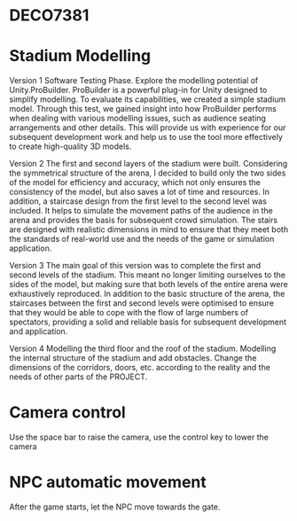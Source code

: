 # DECO7381
# Stadium Modelling
Version 1
Software Testing Phase. Explore the modelling potential of Unity.ProBuilder. ProBuilder is a powerful plug-in for Unity designed to simplify modelling. To evaluate its capabilities, we created a simple stadium model. Through this test, we gained insight into how ProBuilder performs when dealing with various modelling issues, such as audience seating arrangements and other details. This will provide us with experience for our subsequent development work and help us to use the tool more effectively to create high-quality 3D models.

Version 2 
The first and second layers of the stadium were built. Considering the symmetrical structure of the arena, I decided to build only the two sides of the model for efficiency and accuracy, which not only ensures the consistency of the model, but also saves a lot of time and resources.
In addition, a staircase design from the first level to the second level was included. It helps to simulate the movement paths of the audience in the arena and provides the basis for subsequent crowd simulation. The stairs are designed with realistic dimensions in mind to ensure that they meet both the standards of real-world use and the needs of the game or simulation application.

Version 3
The main goal of this version was to complete the first and second levels of the stadium. This meant no longer limiting ourselves to the sides of the model, but making sure that both levels of the entire arena were exhaustively reproduced.
In addition to the basic structure of the arena, the staircases between the first and second levels were optimised to ensure that they would be able to cope with the flow of large numbers of spectators, providing a solid and reliable basis for subsequent development and application.

Version 4
Modelling the third floor and the roof of the stadium.
Modelling the internal structure of the stadium and add obstacles.
Change the dimensions of the corridors, doors, etc. according to the reality and the needs of other parts of the PROJECT.

# Camera control
Use the space bar to raise the camera, use the control key to lower the camera

# NPC automatic movement
After the game starts, let the NPC move towards the gate.
